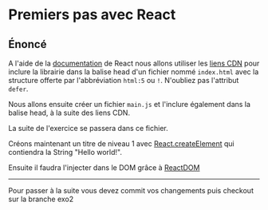 # Premiers pas avec React

## Énoncé 

A l'aide de la [documentation](https://fr.reactjs.org/docs/getting-started.html) de React nous allons utiliser les [liens CDN](https://fr.reactjs.org/docs/cdn-links.html) pour inclure la librairie dans la balise head d'un fichier nommé `index.html` avec la structure offerte par l'abbréviation `html:5` ou `!`. N'oubliez pas l'attribut `defer`.

Nous allons ensuite créer un fichier `main.js` et l'inclure également dans la balise head, à la suite des liens CDN.

La suite de l'exercice se passera dans ce fichier.

Créons maintenant un titre de niveau 1 avec [React.createElement](https://fr.reactjs.org/docs/react-api.html#createelement) qui contiendra la String "Hello world!".

Ensuite il faudra l'injecter dans le DOM grâce à [ReactDOM](https://fr.reactjs.org/docs/react-dom.html)

---

Pour passer à la suite vous devez commit vos changements puis checkout sur la branche exo2
